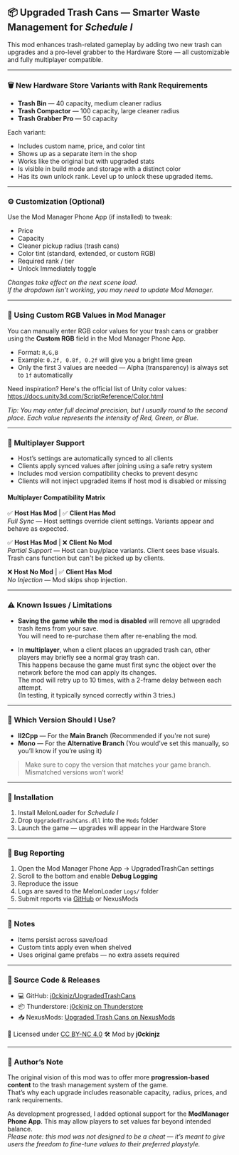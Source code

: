 ## 📦 Upgraded Trash Cans — Smarter Waste Management for *Schedule I*

This mod enhances trash-related gameplay by adding two new trash can upgrades and a pro-level grabber to the Hardware Store — all customizable and fully multiplayer compatible.

---

### 🗑️ New Hardware Store Variants with Rank Requirements

- **Trash Bin** — 40 capacity, medium cleaner radius
- **Trash Compactor** — 100 capacity, large cleaner radius
- **Trash Grabber Pro** — 50 capacity

Each variant:
- Includes custom name, price, and color tint
- Shows up as a separate item in the shop
- Works like the original but with upgraded stats
- Is visible in build mode and storage with a distinct color
- Has its own unlock rank. Level up to unlock these upgraded items.

---

### ⚙️ Customization (Optional)

Use the Mod Manager Phone App (if installed) to tweak:
- Price
- Capacity
- Cleaner pickup radius (trash cans)
- Color tint (standard, extended, or custom RGB)
- Required rank / tier
- Unlock Immediately toggle

*Changes take effect on the next scene load.*  
*If the dropdown isn't working, you may need to update Mod Manager.*

---

### 🎨 Using Custom RGB Values in Mod Manager

You can manually enter RGB color values for your trash cans or grabber using the **Custom RGB** field in the Mod Manager Phone App.

- Format: `R,G,B`
- Example: `0.2f, 0.8f, 0.2f` will give you a bright lime green
- Only the first 3 values are needed — Alpha (transparency) is always set to `1f` automatically

Need inspiration? Here's the official list of Unity color values:  
https://docs.unity3d.com/ScriptReference/Color.html

*Tip: You may enter full decimal precision, but I usually round to the second place. Each value represents the intensity of Red, Green, or Blue.*

---

### 🔄 Multiplayer Support

- Host’s settings are automatically synced to all clients
- Clients apply synced values after joining using a safe retry system
- Includes mod version compatibility checks to prevent desync
- Clients will not inject upgraded items if host mod is disabled or missing

#### Multiplayer Compatibility Matrix

✅ **Host Has Mod** | ✅ **Client Has Mod**  
*Full Sync* — Host settings override client settings. Variants appear and behave as expected.

✅ **Host Has Mod** | ❌ **Client No Mod**  
*Partial Support* — Host can buy/place variants. Client sees base visuals. Trash cans function but can't be picked up by clients.

❌ **Host No Mod** | ✅ **Client Has Mod**  
*No Injection* — Mod skips shop injection.

---

### ⚠️ Known Issues / Limitations

- **Saving the game while the mod is disabled** will remove all upgraded trash items from your save.  
  You will need to re-purchase them after re-enabling the mod.

- In **multiplayer**, when a client places an upgraded trash can, other players may briefly see a normal gray trash can.  
  This happens because the game must first sync the object over the network before the mod can apply its changes.  
  The mod will retry up to 10 times, with a 2-frame delay between each attempt.  
  (In testing, it typically synced correctly within 3 tries.)

---

### 🔀 Which Version Should I Use?

- **Il2Cpp** — For the **Main Branch** (Recommended if you're not sure)
- **Mono** — For the **Alternative Branch** (You would’ve set this manually, so you’ll know if you’re using it)

> Make sure to copy the version that matches your game branch. Mismatched versions won’t work!

---

### 💾 Installation

1. Install MelonLoader for *Schedule I*
2. Drop `UpgradedTrashCans.dll` into the `Mods` folder
3. Launch the game — upgrades will appear in the Hardware Store

---

### 🐞 Bug Reporting

1. Open the Mod Manager Phone App → UpgradedTrashCan settings  
2. Scroll to the bottom and enable **Debug Logging**  
3. Reproduce the issue  
4. Logs are saved to the MelonLoader `Logs/` folder  
5. Submit reports via [GitHub](https://github.com/j0ckinjz/UpgradedTrashCans) or NexusMods

---

### 🧪 Notes

- Items persist across save/load
- Custom tints apply even when shelved
- Uses original game prefabs — no extra assets required

---

### 📁 Source Code & Releases

- 💻 GitHub: [j0ckinjz/UpgradedTrashCans](https://github.com/j0ckinjz/UpgradedTrashCans)
- 📦 Thunderstore: [j0ckinjz on Thunderstore](https://thunderstore.io/c/schedule-i/p/j0ckinjz/)
- 📥 NexusMods: [Upgraded Trash Cans on NexusMods](https://www.nexusmods.com/schedule1/mods/928)

📜 Licensed under [CC BY-NC 4.0](https://creativecommons.org/licenses/by-nc/4.0/)
🛠 Mod by **j0ckinjz**

---

### 📝 Author’s Note

The original vision of this mod was to offer more **progression-based content** to the trash management system of the game.  
That’s why each upgrade includes reasonable capacity, radius, prices, and rank requirements.

As development progressed, I added optional support for the **ModManager Phone App**. This may allow players to set values far beyond intended balance.  
*Please note: this mod was not designed to be a cheat — it’s meant to give users the freedom to fine-tune values to their preferred playstyle.*
